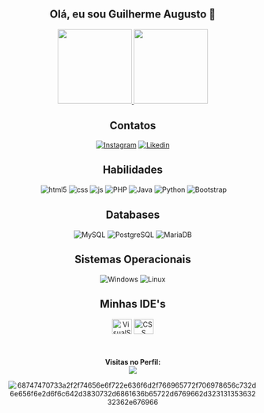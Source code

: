 <br>
<div align="center">
<h2>Olá, eu sou Guilherme Augusto 👋​</h1>

<div align="center">
  <a href="https://github.com/euGusto7">
    <img height="150em" src="https://github-readme-stats.vercel.app/api?username=euGusto7&count_private=true&include_all_commits=true&show_icons=true&theme=dark&hide_border=false&show_owner=true"/>
    <img height="150em" src="https://github-readme-stats.vercel.app/api/top-langs/?username=euGusto7&theme=dark&hide_border=false&&layout=compact"/>
  </a>
</div>

<div align="center">
<h2>Contatos</h2>
</div>
<a href="https://www.instagram.com/g.augusto_12/"><img alt="Instagram" src="https://img.shields.io/badge/Instagram-E4405F?style=for-the-badge&logo=instagram&logoColor=white"></a>
<a href="https://www.linkedin.com/in/guilhermeaugusto7/"><img alt="Likedin" src="https://img.shields.io/badge/LinkedIn-0077B5?style=for-the-badge&logo=linkedin&logoColor=white"></a>
<br>


<div align="center">
<h2>Habilidades</h2>
</div>
<div style="display: inline_block" align="center">
<img align="center" alt="" src="">
    <img align="center" alt="html5" src="https://img.shields.io/badge/HTML5-E34F26?style=for-the-badge&logo=html5&logoColor=white" />
    <img align="center" alt="css" src="https://img.shields.io/badge/CSS3-1572B6?style=for-the-badge&logo=css3&logoColor=white" />
    <img align="center" alt="js" src="https://img.shields.io/badge/JavaScript-F7DF1E?style=for-the-badge&logo=javascript&logoColor=black" />
    <img align="center" alt="PHP" src="https://img.shields.io/badge/PHP-777BB4?style=for-the-badge&logo=php&logoColor=white"> 
    <img align="center" alt="Java" src="https://img.shields.io/badge/Java-ED8B00?style=for-the-badge&logo=java&logoColor=white">
    <img align="center" alt="Python" src="https://img.shields.io/badge/Python-14354C?style=for-the-badge&logo=python&logoColor=white">
    <img align="center" alt="Bootstrap" src="https://img.shields.io/badge/Bootstrap-563D7C?style=for-the-badge&logo=bootstrap&logoColor=white">




<div align="center">
<h2>Databases</h2>
</div>
<div style="display: inline_block" align="center">
<img align="center" alt="MySQL" src="https://img.shields.io/badge/MySQL-00000F?style=for-the-badge&logo=mysql&logoColor=white">
<img align="center" alt="PostgreSQL" src="https://img.shields.io/badge/PostgreSQL-316192?style=for-the-badge&logo=postgresql&logoColor=white">
<img align="center" alt="MariaDB" src="https://img.shields.io/badge/MariaDB-003545?style=for-the-badge&logo=mariadb&logoColor=white">


<div align="center">
<h2>Sistemas Operacionais</h2>
</div>
<div style="display: inline_block" align="center">
<img align="center" alt="Windows" src="https://img.shields.io/badge/Windows-0078D6?style=for-the-badge&logo=windows&logoColor=white">
<img align="center" alt="Linux" src="https://img.shields.io/badge/Ubuntu-E95420?style=for-the-badge&logo=ubuntu&logoColor=white">


 
<div align="center">
<h2>Minhas IDE's</h2>
    <div style="display: inline_block" align="center">
    <img align="center" alt="VisualStudioCode" height="30" width="40" src="https://camo.githubusercontent.com/3913c59c7057f9c9a7f79d63c9753930e69790c8f90fbb375a78686e96165d29/68747470733a2f2f6564656e742e6769746875622e696f2f537570657254696e7949636f6e732f696d616765732f7376672f76697375616c73747564696f636f64652e737667"> 
    <img align="center" alt="CSS" height="30" width="40" src="https://camo.githubusercontent.com/2149a07e09a12ecfee1e97d8a8531ff3e477868266f0ff5c1c0348cd5306bd2c/68747470733a2f2f6564656e742e6769746875622e696f2f537570657254696e7949636f6e732f696d616765732f7376672f7375626c696d65746578742e737667">
</div><br>

<br>

<p align="center"><b>Visitas no Perfil:</b><br>
<img align="center" src="https://profile-counter.glitch.me/euGusto7/count.svg"></p>
    
![68747470733a2f2f74656e6f722e636f6d2f766965772f706978656c732d6e656f6e2d6f6c642d3830732d6861636b65722d6769662d32313135363232362e676966](https://user-images.githubusercontent.com/102872656/207719260-5f924459-6220-4ec7-a423-9753764b8f0c.gif)


